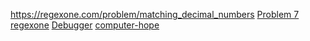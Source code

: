 https://regexone.com/problem/matching_decimal_numbers
[Problem 7 regexone](https://regexone.com/problem/extracting_log_data?)
[Debugger](https://regex101.com/)
[computer-hope](https://www.computerhope.com/jargon/r/regex.htm)